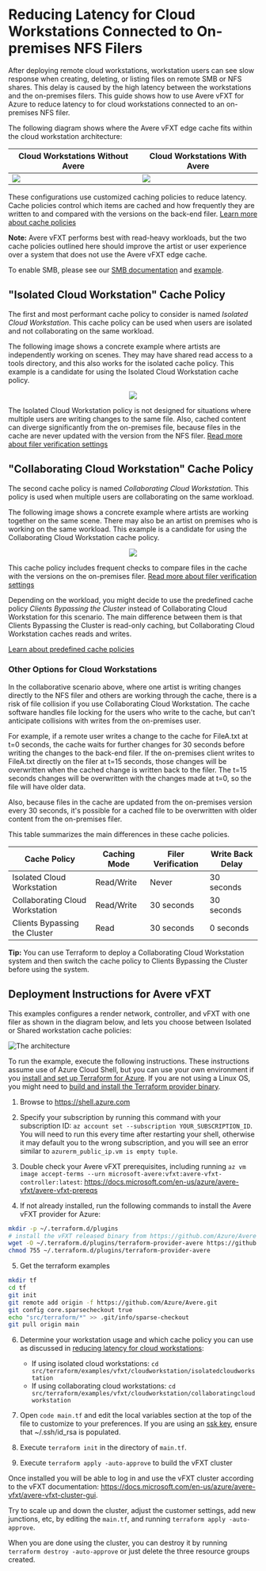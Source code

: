 # Reducing Latency for Cloud Workstations Connected to On-premises NFS Filers

After deploying remote cloud workstations, workstation users can see slow response when creating, deleting, or listing files on remote SMB or NFS shares. This delay is caused by the high latency between the workstations and the on-premises filers.  This guide shows how to use Avere vFXT for Azure to reduce latency to for cloud workstations connected to an on-premises NFS filer.  

The following diagram shows where the Avere vFXT edge cache fits within the cloud workstation architecture:

| Cloud Workstations Without Avere | Cloud Workstations With Avere |
| --- | --- |
| <img src="withoutavere.png"> | <img src="withavere.png"> |

These configurations use customized caching policies to reduce latency. Cache policies control which items are cached and how frequently they are written to and compared with the versions on the back-end filer. [Learn more about cache policies](<https://azure.github.io/Avere/legacy/ops_guide/4_7/html/gui_manage_cache_policies.html>)

**Note:** Avere vFXT performs best with read-heavy workloads, but the two cache policies outlined here should improve the artist or user experience over a system that does not use the Avere vFXT edge cache.

To enable SMB, please see our [SMB documentation](../../../providers/terraform-provider-avere#cifs_ad_domain) and [example](../../houdinienvironment#phase-2-scaling-step-3b---cache). <!-- note "cifs" in link - but this refers to a command string -->

## "Isolated Cloud Workstation" Cache Policy

The first and most performant cache policy to consider is named *Isolated Cloud Workstation*.  This cache policy can be used when users are isolated and not collaborating on the same workload.  

The following image shows a concrete example where artists are independently working on scenes.  They may have shared read access to a tools directory, and this also works for the isolated cache policy. This example is a candidate for using the Isolated Cloud Workstation cache policy.

<div style="text-align:center"><img src="isolatedcloudworkstation.png"></div>

The Isolated Cloud Workstation policy is not designed for situations where multiple users are writing changes to the same file. Also, cached content can diverge significantly from the on-premises file, because files in the cache are never updated with the version from the NFS filer. [Read more about filer verification settings](<https://azure.github.io/Avere/legacy/ops_guide/4_7/html/gui_manage_cache_policies.html#cache-policy-settings-advanced-options>)

## "Collaborating Cloud Workstation" Cache Policy

The second cache policy is named *Collaborating Cloud Workstation*.  This policy is used when multiple users are collaborating on the same workload.

The following image shows a concrete example where artists are working together on the same scene.  There may also be an artist on premises who is working on the same workload.  This example is a candidate for using the Collaborating Cloud Workstation cache policy.

<div style="text-align:center"><img src="collaboratingcloudworkstation.png"></div>

This cache policy includes frequent checks to compare files in the cache with the versions on the on-premises filer. [Read more about filer verification settings](<https://azure.github.io/Avere/legacy/ops_guide/4_7/html/gui_manage_cache_policies.html#cache-policy-settings-advanced-options>)

Depending on the workload, you might decide to use the predefined cache policy *Clients Bypassing the Cluster* instead of Collaborating Cloud Workstation for this scenario. The main difference between them is that Clients Bypassing the Cluster is read-only caching, but Collaborating Cloud Workstation caches reads and writes.

[Learn about predefined cache policies](https://azure.github.io/Avere/legacy/ops_guide/4_7/html/gui_manage_cache_policies.html#predefined-cache-policies)

### Other Options for Cloud Workstations

In the collaborative scenario above, where one artist is writing changes directly to the NFS filer and others are working through the cache, there is a risk of file collision if you use Collaborating Cloud Workstation. The cache software handles file locking for the users who write to the cache, but can't anticipate collisions with writes from the on-premises user.

For example, if a remote user writes a change to the cache for FileA.txt at t=0 seconds, the cache waits for further changes for 30 seconds before writing the changes to the back-end filer. If the on-premises client writes to FileA.txt directly on the filer at t=15 seconds, those changes will be overwritten when the cached change is written back to the filer. The t=15 seconds changes will be overwritten with the changes made at t=0, so the file will have older data.

Also, because files in the cache are updated from the on-premises version every 30 seconds, it's possible for a cached file to be overwritten with older content from the on-premises filer.

This table summarizes the main differences in these cache policies.

| Cache Policy                    | Caching Mode | Filer Verification | Write Back Delay |
|---------------------------------|--------------|--------------------|------------------|
| Isolated Cloud Workstation      | Read/Write   | Never              | 30 seconds       |
| Collaborating Cloud Workstation | Read/Write   | 30 seconds         | 30 seconds       |
| Clients Bypassing the Cluster   | Read         | 30 seconds         | 0 seconds        |

**Tip:** You can use Terraform to deploy a Collaborating Cloud Workstation system and then switch the cache policy to Clients Bypassing the Cluster before using the system.

## Deployment Instructions for Avere vFXT

This examples configures a render network, controller, and vFXT with one filer as shown in the diagram below, and lets you choose between Isolated or Shared workstation cache policies:

![The architecture](../../../../../docs/images/terraform/1filer.png)

To run the example, execute the following instructions.  These instructions assume use of Azure Cloud Shell, but you can use your own environment if you [install and set up Terraform for Azure](https://learn.hashicorp.com/tutorials/terraform/install-cli). If you are not using a Linux OS, you might need to [build and install the Terraform provider binary](../../../providers/terraform-provider-avere#build-the-terraform-provider-binary).

1. Browse to https://shell.azure.com

2. Specify your subscription by running this command with your subscription ID:  ```az account set --subscription YOUR_SUBSCRIPTION_ID```.  You will need to run this every time after restarting your shell, otherwise it may default you to the wrong subscription, and you will see an error similar to `azurerm_public_ip.vm is empty tuple`.

3. Double check your Avere vFXT prerequisites, including running `az vm image accept-terms --urn microsoft-avere:vfxt:avere-vfxt-controller:latest`: https://docs.microsoft.com/en-us/azure/avere-vfxt/avere-vfxt-prereqs

4. If not already installed, run the following commands to install the Avere vFXT provider for Azure:
```bash
mkdir -p ~/.terraform.d/plugins
# install the vFXT released binary from https://github.com/Azure/Avere
wget -O ~/.terraform.d/plugins/terraform-provider-avere https://github.com/Azure/Avere/releases/download/tfprovider_v0.9.13/terraform-provider-avere
chmod 755 ~/.terraform.d/plugins/terraform-provider-avere
```

5. Get the terraform examples
```bash
mkdir tf
cd tf
git init
git remote add origin -f https://github.com/Azure/Avere.git
git config core.sparsecheckout true
echo "src/terraform/*" >> .git/info/sparse-checkout
git pull origin main
```

6. Determine your workstation usage and which cache policy you can use as discussed in [reducing latency for cloud workstations](README.md):
    * If using isolated cloud workstations: `cd src/terraform/examples/vfxt/cloudworkstation/isolatedcloudworkstation`
    * If using collaborating cloud workstations: `cd src/terraform/examples/vfxt/cloudworkstation/collaboratingcloudworkstation`

7. Open `code main.tf` and edit the local variables section at the top of the file to customize to your preferences.  If you are using an [ssk key](https://docs.microsoft.com/en-us/azure/virtual-machines/linux/mac-create-ssh-keys), ensure that ~/.ssh/id_rsa is populated.

8. Execute `terraform init` in the directory of `main.tf`.

9. Execute `terraform apply -auto-approve` to build the vFXT cluster

Once installed you will be able to log in and use the vFXT cluster according to the vFXT documentation: https://docs.microsoft.com/en-us/azure/avere-vfxt/avere-vfxt-cluster-gui.

Try to scale up and down the cluster, adjust the customer settings, add new junctions, etc, by editing the `main.tf`, and running `terraform apply -auto-approve`.

When you are done using the cluster, you can destroy it by running `terraform destroy -auto-approve` or just delete the three resource groups created.
